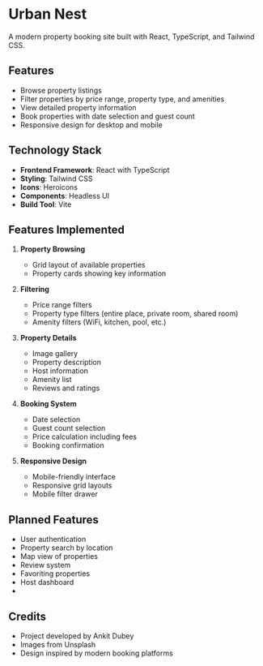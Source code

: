 # Urban Nest

A modern property booking site built with React, TypeScript, and Tailwind CSS.

## Features

- Browse property listings
- Filter properties by price range, property type, and amenities
- View detailed property information
- Book properties with date selection and guest count
- Responsive design for desktop and mobile

## Technology Stack

- **Frontend Framework**: React with TypeScript
- **Styling**: Tailwind CSS
- **Icons**: Heroicons
- **Components**: Headless UI
- **Build Tool**: Vite

## Features Implemented

1. **Property Browsing**
   - Grid layout of available properties
   - Property cards showing key information

2. **Filtering**
   - Price range filters
   - Property type filters (entire place, private room, shared room)
   - Amenity filters (WiFi, kitchen, pool, etc.)

3. **Property Details**
   - Image gallery
   - Property description
   - Host information
   - Amenity list
   - Reviews and ratings

4. **Booking System**
   - Date selection
   - Guest count selection
   - Price calculation including fees
   - Booking confirmation

5. **Responsive Design**
   - Mobile-friendly interface
   - Responsive grid layouts
   - Mobile filter drawer

## Planned Features

- User authentication
- Property search by location
- Map view of properties
- Review system
- Favoriting properties
- Host dashboard
- 
## Credits
- Project developed by Ankit Dubey
- Images from Unsplash
- Design inspired by modern booking platforms

